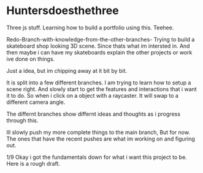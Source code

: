 # Huntersdoesthethree

Three js stuff. Learning how to build a portfolio using this. Teehee.

Redo-Branch-with-knowledge-from-the-other-branches-
Trying to build a skateboard shop looking 3D scene. Since thats what im intersted in. And then maybe i can have my skateboards explain the other projects or work ive done on things. 

Just a idea, but im chipping away at it bit by bit.

It is split into a few different branches. I am trying to learn how to setup a scene right. And slowly start to get the features and interactions that i want it to do. So when i click on a object with a raycaster. It will swap to a different camera angle. 

The differnt branches show differnt ideas and thoughts as i progress through this.

Ill slowly push my more complete things to the main branch, But for now. The ones that have the recent pushes are what im working on and figuring out. 

1/9 Okay i got the fundamentals down for what i want this project to be. Here is a rough draft.